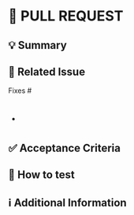 # 🔀 PULL REQUEST

<!--
Use semantic commit message for PR title:

Format: <type>(<scope>): <subject>

<scope> is optional

feat: add hat wobble
│     │
│     └── Summary in present tense.
└── Type: chore, docs, feat, fix, refactor, style, or test.
-->

## 💡 Summary

<!--
What changes are being proposed?
-->

## 🔗 Related Issue

<!--
add the issue number in both places:
Fixes #3
- #3
-->

Fixes #
- #

## ✅ Acceptance Criteria

<!--
Please copy the acceptance criteria from your ticket and paste it here for your reviewer(s)
-->

## 🧪 How to test

<!--
1. Install dependencies: `npm install`
2. Run tests: `npm test`
3. Start application: `npm start`
4. Navigate to http://localhost:3000
5. Enter sample data in the user profile form and verify validation works

or

1. Activate virtual environment: `source venv/bin/activate`
2. Install requirements: `pip install -r requirements.txt`
3. Run tests: `pytest tests/`
4. Verify the API endpoint at `/api/v1/data` returns properly formatted JSON
-->

## ℹ️ Additional Information

<!--
Anything else the review team should know?
-->
